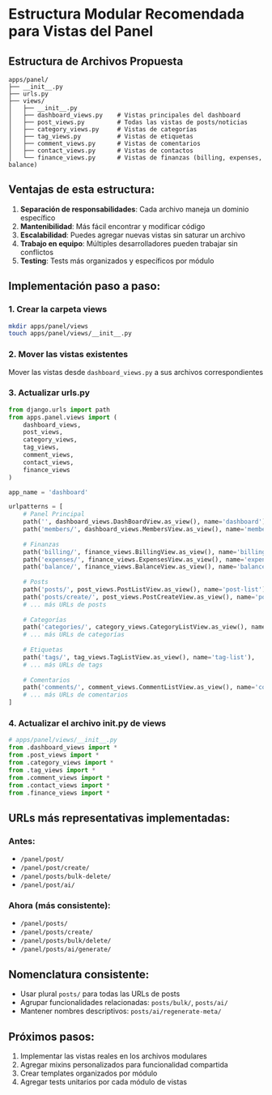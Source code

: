 # Estructura Modular Recomendada para Vistas del Panel

## Estructura de Archivos Propuesta

```
apps/panel/
├── __init__.py
├── urls.py
├── views/
│   ├── __init__.py
│   ├── dashboard_views.py    # Vistas principales del dashboard
│   ├── post_views.py         # Todas las vistas de posts/noticias
│   ├── category_views.py     # Vistas de categorías
│   ├── tag_views.py          # Vistas de etiquetas
│   ├── comment_views.py      # Vistas de comentarios
│   ├── contact_views.py      # Vistas de contactos
│   └── finance_views.py      # Vistas de finanzas (billing, expenses, balance)
```

## Ventajas de esta estructura:

1. **Separación de responsabilidades**: Cada archivo maneja un dominio específico
2. **Mantenibilidad**: Más fácil encontrar y modificar código
3. **Escalabilidad**: Puedes agregar nuevas vistas sin saturar un archivo
4. **Trabajo en equipo**: Múltiples desarrolladores pueden trabajar sin conflictos
5. **Testing**: Tests más organizados y específicos por módulo

## Implementación paso a paso:

### 1. Crear la carpeta views
```bash
mkdir apps/panel/views
touch apps/panel/views/__init__.py
```

### 2. Mover las vistas existentes
Mover las vistas desde `dashboard_views.py` a sus archivos correspondientes

### 3. Actualizar urls.py
```python
from django.urls import path
from apps.panel.views import (
    dashboard_views,
    post_views,
    category_views,
    tag_views,
    comment_views,
    contact_views,
    finance_views
)

app_name = 'dashboard'

urlpatterns = [
    # Panel Principal
    path('', dashboard_views.DashBoardView.as_view(), name='dashboard'),
    path('members/', dashboard_views.MembersView.as_view(), name='members'),
    
    # Finanzas
    path('billing/', finance_views.BillingView.as_view(), name='billing'),
    path('expenses/', finance_views.ExpensesView.as_view(), name='expenses'),
    path('balance/', finance_views.BalanceView.as_view(), name='balance'),
    
    # Posts
    path('posts/', post_views.PostListView.as_view(), name='post-list'),
    path('posts/create/', post_views.PostCreateView.as_view(), name='post-create'),
    # ... más URLs de posts
    
    # Categorías
    path('categories/', category_views.CategoryListView.as_view(), name='category-list'),
    # ... más URLs de categorías
    
    # Etiquetas
    path('tags/', tag_views.TagListView.as_view(), name='tag-list'),
    # ... más URLs de tags
    
    # Comentarios
    path('comments/', comment_views.CommentListView.as_view(), name='comment-list'),
    # ... más URLs de comentarios
]
```

### 4. Actualizar el archivo __init__.py de views
```python
# apps/panel/views/__init__.py
from .dashboard_views import *
from .post_views import *
from .category_views import *
from .tag_views import *
from .comment_views import *
from .contact_views import *
from .finance_views import *
```

## URLs más representativas implementadas:

### Antes:
- `/panel/post/`
- `/panel/post/create/`
- `/panel/posts/bulk-delete/`
- `/panel/post/ai/`

### Ahora (más consistente):
- `/panel/posts/`
- `/panel/posts/create/`
- `/panel/posts/bulk/delete/`
- `/panel/posts/ai/generate/`

## Nomenclatura consistente:
- Usar plural `posts/` para todas las URLs de posts
- Agrupar funcionalidades relacionadas: `posts/bulk/`, `posts/ai/`
- Mantener nombres descriptivos: `posts/ai/regenerate-meta/`

## Próximos pasos:

1. Implementar las vistas reales en los archivos modulares
2. Agregar mixins personalizados para funcionalidad compartida
3. Crear templates organizados por módulo
4. Agregar tests unitarios por cada módulo de vistas